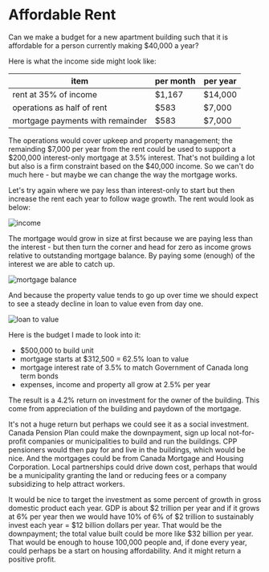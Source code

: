 # Affordable Rent

Can we make a budget for a new apartment building such that it is affordable for a person currently making $40,000 a year?

Here is what the income side might look like:

| item    | per month | per year |
| - | - | - |
| rent at 35% of income | $1,167 | $14,000 |
| operations as half of rent | $583 | $7,000 | 
| mortgage payments with remainder | $583 | $7,000 |

The operations would cover upkeep and property management; the remainding $7,000 per year from the rent could be used to support a $200,000 interest-only mortgage at 3.5% interest. That's not building a lot but also is a firm constraint based on the $40,000 income. So we can't do much here - but maybe we can change the way the mortgage works.

Let's try again where we pay less than interest-only to start but then increase the rent each year to follow wage growth. The rent would look as below:

![income](https://docs.google.com/spreadsheets/d/e/2PACX-1vRrVFdhQ-jn5wI6SqEH4oUlDnHLHs0zl3juy9Z9opCMDl9ED1ie74WGIMwZAmFwVdL4xvUGfWK_cwJ8/pubchart?oid=800907329&format=image)

The mortgage would grow in size at first because we are paying less than the interest - but then turn the corner and head for zero as income grows relative to outstanding mortgage balance. By paying some (enough) of the interest we are able to catch up.

![mortgage balance](https://docs.google.com/spreadsheets/d/e/2PACX-1vRrVFdhQ-jn5wI6SqEH4oUlDnHLHs0zl3juy9Z9opCMDl9ED1ie74WGIMwZAmFwVdL4xvUGfWK_cwJ8/pubchart?oid=78477379&format=image)

And because the property value tends to go up over time we should expect to see a steady decline in loan to value even from day one.

![loan to value](https://docs.google.com/spreadsheets/d/e/2PACX-1vRrVFdhQ-jn5wI6SqEH4oUlDnHLHs0zl3juy9Z9opCMDl9ED1ie74WGIMwZAmFwVdL4xvUGfWK_cwJ8/pubchart?oid=1060082768&format=image)

Here is the budget I made to look into it:
- $500,000 to build unit
- mortgage starts at $312,500 = 62.5% loan to value
- mortgage interest rate of 3.5% to match Government of Canada long term bonds
- expenses, income and property all grow at 2.5% per year

The result is a 4.2% return on investment for the owner of the building. This come from appreciation of the building and paydown of the mortgage.

It's not a huge return but perhaps we could see it as a social investment. Canada Pension Plan could make the downpayment, sign up local not-for-profit companies or municipalities to build and run the buildings. CPP pensioners would then pay for and live in the buildings, which would be nice. And the mortgages could be from Canada Mortgage and Housing Corporation. Local partnerships could drive down cost, perhaps that would be a municipality granting the land or reducing fees or a company subsidizing to help attract workers.

It would be nice to target the investment as some percent of growth in gross domestic product each year. GDP is about $2 trillion per year and if it grows at 6% per year then we would have 10% of 6% of $2 trillion to sustainably invest each year = $12 billion dollars per year. That would be the downpayment; the total value built could be more like $32 billion per year. That would be enough to house 100,000 people and, if done every year, could perhaps be a start on housing affordability. And it might return a positive profit.
